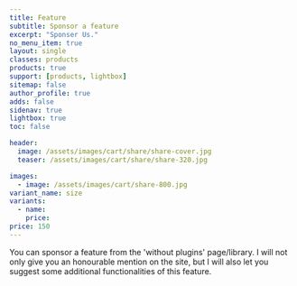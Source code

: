 ```yaml
---
title: Feature
subtitle: Sponsor a feature
excerpt: "Sponser Us."
no_menu_item: true
layout: single
classes: products
products: true
support: [products, lightbox]
sitemap: false
author_profile: true
adds: false
sidenav: true
lightbox: true
toc: false

header:
  image: /assets/images/cart/share/share-cover.jpg
  teaser: /assets/images/cart/share/share-320.jpg

images:
  - image: /assets/images/cart/share-800.jpg
variant_name: size
variants:
  - name:
    price: 
price: 150
---
```


You can sponsor a feature from the 'without plugins' page/library. I will not only give you an honourable mention on the site, but I will also let you suggest some additional functionalities of this feature.